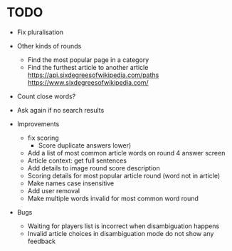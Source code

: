 # TODO


* Fix pluralisation
* Other kinds of rounds
  * Find the most popular page in a category
  * Find the furthest article to another article https://api.sixdegreesofwikipedia.com/paths
  https://www.sixdegreesofwikipedia.com/
* Count close words?
* Ask again if no search results

* Improvements
  * fix scoring
    * Score duplicate answers lower)
  * Add a list of most common article words on round 4 answer screen
  * Article context: get full sentences
  * Add details to image round score description
  * Scoring details for most popular article round (word not in article)
  * Make names case insensitive
  * Add user removal
  * Make multiple words invalid for most common word round

* Bugs
  * Waiting for players list is incorrect when disambiguation happens
  * Invalid article choices in disambiguation mode do not show any feedback